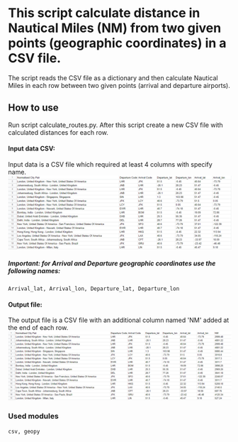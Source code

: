 # This script calculate distance in Nautical Miles (NM) from two given points (geographic coordinates) in a CSV file.

The script reads the CSV file as a dictionary and then calculate Nautical Miles in each row between two given points (arrival and departure airports).

## How to use
Run script calculate_routes.py. After this script create a new CSV file with calculated distances for each row. 
#### Input data CSV:
Input data is a CSV file which required at least 4 columns with specify name.
![Image 1](input_data.png)

##### Important: for Arrival and Departure geographic coordinates use the following names:
```
Arrival_lat, Arrival_lon, Departure_lat, Departure_lon
```

#### Output file:
The output file is a CSV file with an additional column named 'NM' added at the end of each row.
![Image 1](output_data.png)


### Used modules
```
csv, geopy
```